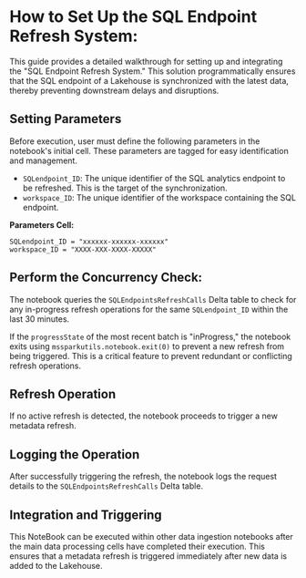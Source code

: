 # How to Set Up the SQL Endpoint Refresh System:

This guide provides a detailed walkthrough for setting up and integrating the "SQL Endpoint Refresh System." This solution programmatically ensures that the SQL endpoint of a Lakehouse is synchronized with the latest data, thereby preventing downstream delays and disruptions.



## Setting Parameters

Before execution, user must define the following parameters in the notebook's initial cell. These parameters are tagged for easy identification and management.
*   `SQLendpoint_ID`: The unique identifier of the SQL analytics endpoint to be refreshed. This is the target of the synchronization.
*   `workspace_ID`: The unique identifier of the workspace containing the SQL endpoint.


**Parameters Cell:**


    SQLendpoint_ID = "xxxxxx-xxxxxx-xxxxxx" 
    workspace_ID = "XXXX-XXX-XXXX-XXXXX"   




## Perform the Concurrency Check:

The notebook queries the `SQLEndpointsRefreshCalls` Delta table to check for any in-progress refresh operations for the same `SQLendpoint_ID` within the last 30 minutes.





 If the `progressState` of the most recent batch is "inProgress," the notebook exits using `mssparkutils.notebook.exit(0)` to prevent a new refresh from being triggered. This is a critical feature to prevent redundant or conflicting refresh operations.


## Refresh Operation

If no active refresh is detected, the notebook proceeds to trigger a new metadata refresh.


## Logging the Operation

After successfully triggering the refresh, the notebook logs the request details to the `SQLEndpointsRefreshCalls` Delta table.
## Integration and Triggering

This NoteBook can be executed within other data ingestion notebooks after the main data processing cells have completed their execution. This ensures that a metadata refresh is triggered immediately after new data is added to the Lakehouse.
